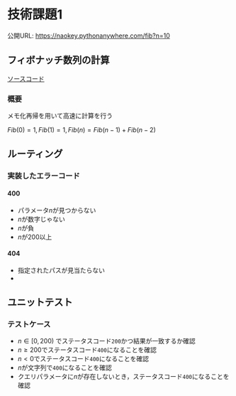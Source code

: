 # 技術課題1

公開URL: https://naokey.pythonanywhere.com/fib?n=10

## フィボナッチ数列の計算
[ソースコード]()

### 概要
メモ化再帰を用いて高速に計算を行う

$Fib(0) = 1, Fib(1) = 1, Fib(n) = Fib(n-1) + Fib(n-2)$

## ルーティング
### 実装したエラーコード
#### 400
- パラメータ$n$が見つからない
- $n$が数字じゃない
- $n$が負
- $n$が200以上

#### 404
- 指定されたパスが見当たらない
- 

### 

## ユニットテスト
### テストケース
- $n \in [0, 200)$ でステータスコード`200`かつ結果が一致するか確認
- $n \geq 200$でステータスコード`400`になることを確認
- $n < 0$でステータスコード`400`になることを確認
- $n$が文字列で`400`になることを確認
- クエリパラメータに$n$が存在しないとき，ステータスコード`400`になることを確認
